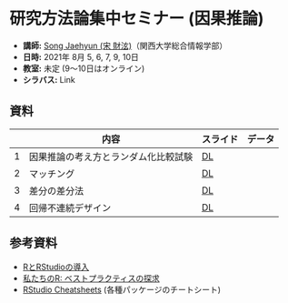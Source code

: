 # 研究方法論集中セミナー (因果推論)

* **講師:** [Song Jaehyun (宋 財泫)](https://www.jaysong.net)（関西大学総合情報学部）
* **日時:** 2021年 8月 5, 6, 7, 9, 10日
* **教室:** 未定 (9〜10日はオンライン)
* **シラバス:** Link

## 資料

||内容|スライド|データ|
|---|---|---|---|
|1|因果推論の考え方とランダム化比較試験| [DL](Slide/Slide_Day1.pdf)||
|2|マッチング| [DL](Slide/Slide_Day2.pdf)||
|3|差分の差分法| [DL](Slide/Slide_Day3.pdf)||
|4|回帰不連続デザイン| [DL](Slide/Slide_Day4.pdf)||

## 参考資料

* [RとRStudioの導入](https://yukiyanai.github.io/jp/resources/)
* [私たちのR: ベストプラクティスの探求](https://www.jaysong.net/RBook/)
* [RStudio Cheatsheets](https://www.rstudio.com/resources/cheatsheets/) (各種パッケージのチートシート)
